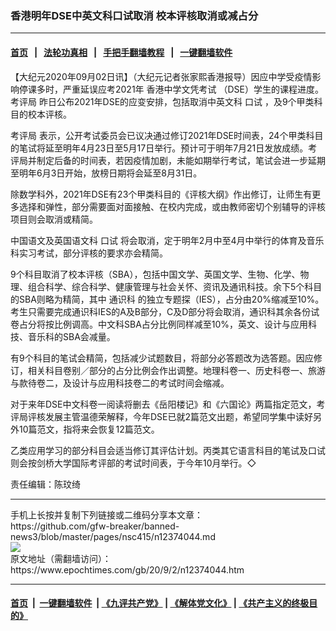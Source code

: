 ### 香港明年DSE中英文科口试取消 校本评核取消或减占分
------------------------

#### [首页](https://github.com/gfw-breaker/banned-news3/blob/master/README.md) &nbsp;&nbsp;|&nbsp;&nbsp; [法轮功真相](https://github.com/begood0513/basic/blob/master/README.md)  &nbsp;&nbsp;|&nbsp;&nbsp; [手把手翻墙教程](https://github.com/gfw-breaker/guides/wiki)  &nbsp;&nbsp;|&nbsp;&nbsp; [一键翻墙软件](https://github.com/gfw-breaker/nogfw/blob/master/README.md)  



<div><p>
 【大纪元2020年09月02日讯】（大纪元记者张家熙香港报导）因应中学受疫情影响停课多时，严重延误应考2021年
 <ok href="https://www.epochtimes.com/gb/tag/%E9%A6%99%E6%B8%AF%E4%B8%AD%E5%AD%A6%E6%96%87%E5%87%AD%E8%80%83%E8%AF%95.html">
  香港中学文凭考试
 </ok>
 （DSE）学生的课程进度。
 <ok href="https://www.epochtimes.com/gb/tag/%E8%80%83%E8%AF%84%E5%B1%80.html">
  考评局
 </ok>
 昨日公布2021年DSE的应变安排，包括取消中英文科
 <ok href="https://www.epochtimes.com/gb/tag/%E5%8F%A3%E8%AF%95.html">
  口试
 </ok>
 ，及9个甲类科目的校本评核。
</p>
<p>
 <ok href="https://www.epochtimes.com/gb/tag/%E8%80%83%E8%AF%84%E5%B1%80.html">
  考评局
 </ok>
 表示，公开考试委员会已议决通过修订2021年DSE时间表，24个甲类科目的笔试将延至明年4月23日至5月17日举行。预计可于明年7月21日发放成绩。考评局并制定后备的时间表，若因疫情加剧，未能如期举行考试，笔试会进一步延期至明年6月3日开始，放榜日期将会延至8月31日。
</p>
<p>
 除数学科外，2021年DSE有23个甲类科目的《评核大纲》作出修订，让师生有更多选择和弹性，部分需要面对面接触、在校内完成，或由教师密切个别辅导的评核项目则会取消或精简。
</p>
<p>
 中国语文及英国语文科
 <ok href="https://www.epochtimes.com/gb/tag/%E5%8F%A3%E8%AF%95.html">
  口试
 </ok>
 将会取消，定于明年2月中至4月中举行的体育及音乐科实习考试，部分评核的要求亦会精简。
</p>
<p>
 9个科目取消了校本评核（SBA），包括中国文学、英国文学、生物、化学、物理、组合科学、综合科学、健康管理与社会关怀、资讯及通讯科技。余下5个科目的SBA则略为精简，其中
 <ok href="https://www.epochtimes.com/gb/tag/%E9%80%9A%E8%AF%86%E7%A7%91.html">
  通识科
 </ok>
 的独立专题探（IES），占分由20%缩减至10%。考生只需要完成通识科IES的A及B部分，C及D部分将会取消，通识科其余各份试卷占分将按比例调高。中文科SBA占分比例同样减至10%，英文、设计与应用科技、音乐科的SBA会减量。
</p>
<p>
 有9个科目的笔试会精简，包括减少试题数目，将部分必答题改为选答题。因应修订，相关科目卷别／部分的占分比例会作出调整。地理科卷一、历史科卷一、旅游与款待卷二，及设计与应用科技卷二的考试时间会缩减。
</p>
<p>
 对于来年DSE中文科卷一阅读将删去《岳阳楼记》和《六国论》两篇指定范文，考评局评核发展主管温德荣解释，今年DSE已就2篇范文出题，希望同学集中读好另外10篇范文，指将来会恢复12篇范文。
</p>
<p>
 乙类应用学习的部分科目会适当修订其评估计划。丙类其它语言科目的笔试及口试则会按剑桥大学国际考评部的考试时间表，于今年10月举行。◇
</p>
<p>
 责任编辑：陈玟绮
</p>
</div>
<hr/>
手机上长按并复制下列链接或二维码分享本文章：<br/>
https://github.com/gfw-breaker/banned-news3/blob/master/pages/nsc415/n12374044.md <br/>
<a href='https://github.com/gfw-breaker/banned-news3/blob/master/pages/nsc415/n12374044.md'><img src='https://github.com/gfw-breaker/banned-news3/blob/master/pages/nsc415/n12374044.md.png'/></a> <br/>
原文地址（需翻墙访问）：https://www.epochtimes.com/gb/20/9/2/n12374044.htm


------------------------
#### [首页](https://github.com/gfw-breaker/banned-news3/blob/master/README.md) &nbsp;|&nbsp; [一键翻墙软件](https://github.com/gfw-breaker/nogfw/blob/master/README.md) &nbsp;| [《九评共产党》](https://github.com/gfw-breaker/9ping.md/blob/master/README.md#九评之一评共产党是什么) | [《解体党文化》](https://github.com/gfw-breaker/jtdwh.md/blob/master/README.md) | [《共产主义的终极目的》](https://github.com/gfw-breaker/gczydzjmd.md/blob/master/README.md)


<img src='http://gfw-breaker.win/banned-news3/pages/nsc415/n12374044.md' width='0px' height='0px'/>